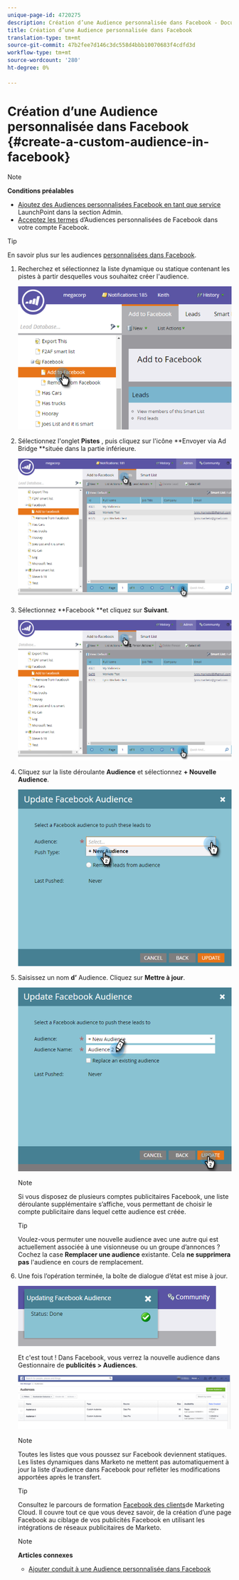 ```yaml
---
unique-page-id: 4720275
description: Création d’une Audience personnalisée dans Facebook - Documents marketing - Documentation du produit
title: Création d’une Audience personnalisée dans Facebook
translation-type: tm+mt
source-git-commit: 47b2fee7d146c3dc558d4bbb10070683f4cdfd3d
workflow-type: tm+mt
source-wordcount: '280'
ht-degree: 0%

---
```



# Création d’une Audience personnalisée dans Facebook {#create-a-custom-audience-in-facebook}

>[!NOTE]
>
>**Conditions préalables**
>
>* [Ajoutez des Audiences personnalisées Facebook en tant que service](../../../product-docs/demand-generation/ad-network-integrations/add-facebook-custom-audiences-as-a-launchpoint-service.md) LaunchPoint dans la section Admin.
>* [Acceptez les termes](https://www.facebook.com/ads/manage/customaudiences/tos.php) d’Audiences personnalisées de Facebook dans votre compte Facebook.

>



>[!TIP]
>
>En savoir plus sur les audiences [personnalisées dans Facebook](https://www.facebook.com/help/341425252616329).

1. Recherchez et sélectionnez la liste dynamique ou statique contenant les pistes à partir desquelles vous souhaitez créer l&#39;audience.

   ![](assets/1.png)

1. Sélectionnez l&#39;onglet **Pistes** , puis cliquez sur l&#39;icône **Envoyer via Ad Bridge **située dans la partie inférieure.

   ![](assets/222.png)

1. Sélectionnez **Facebook **et cliquez sur **Suivant**.

   ![](assets/two.png)

1. Cliquez sur la liste déroulante **Audience** et sélectionnez **+ Nouvelle Audience**.

   ![](assets/four.png)

1. Saisissez un nom **d’** Audience. Cliquez sur **Mettre à jour**.

   ![](assets/five.png)

   >[!NOTE]
   >
   >Si vous disposez de plusieurs comptes publicitaires Facebook, une liste déroulante supplémentaire s’affiche, vous permettant de choisir le compte publicitaire dans lequel cette audience est créée.

   >[!TIP]
   >
   >Voulez-vous permuter une nouvelle audience avec une autre qui est actuellement associée à une visionneuse ou un groupe d’annonces ? Cochez la case **Remplacer une audience** existante. Cela **ne supprimera pas** l&#39;audience en cours de remplacement.

1. Une fois l’opération terminée, la boîte de dialogue d’état est mise à jour.

   ![](assets/six.png)

   Et c&#39;est tout ! Dans Facebook, vous verrez la nouvelle audience dans Gestionnaire de **publicités > Audiences**.

   ![](assets/image2014-12-10-11-3a38-3a32.png)

   >[!NOTE]
   >
   >Toutes les listes que vous poussez sur Facebook deviennent statiques. Les listes dynamiques dans Marketo ne mettent pas automatiquement à jour la liste d’audience dans Facebook pour refléter les modifications apportées après le transfert.

   >[!TIP]
   >
   >Consultez le parcours de formation [Facebook des clients](https://facebook.exceedlms.com/student/enrollments/create_enrollment_from_token/BF9TqSaCvM73PP4ScjhCm4fi)de Marketing Cloud. Il couvre tout ce que vous devez savoir, de la création d’une page Facebook au ciblage de vos publicités Facebook en utilisant les intégrations de réseaux publicitaires de Marketo.

   >[!NOTE]
   >
   >**Articles connexes**
   >
   >    
   >    
   >    * [Ajouter conduit à une Audience personnalisée dans Facebook](add-leads-to-a-custom-audience-in-facebook.md)


